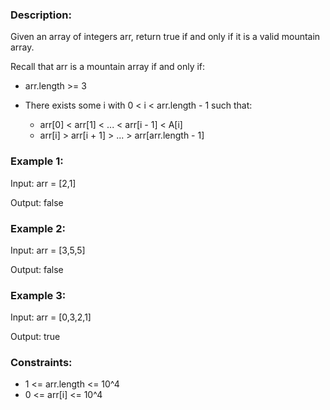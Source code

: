 ### Description:

Given an array of integers arr, return true if and only if it is a valid mountain array.

Recall that arr is a mountain array if and only if:

- arr.length >= 3

- There exists some i with 0 < i < arr.length - 1 such that:
    - arr[0] < arr[1] < ... < arr[i - 1] < A[i]
    - arr[i] > arr[i + 1] > ... > arr[arr.length - 1]

 

### Example 1:

Input: arr = [2,1]

Output: false

### Example 2:

Input: arr = [3,5,5]

Output: false

### Example 3:

Input: arr = [0,3,2,1]

Output: true
 


### Constraints:

- 1 <= arr.length <= 10^4
- 0 <= arr[i] <= 10^4